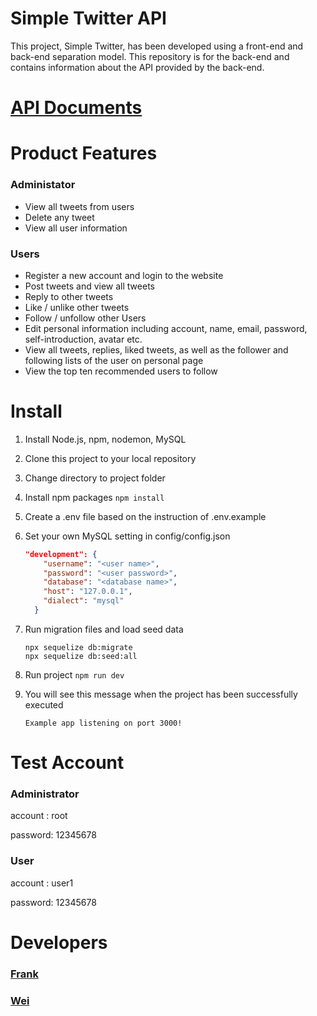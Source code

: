 # Simple Twitter API

This project, Simple Twitter, has been developed using a front-end and back-end separation model. This repository is for the back-end and contains information about the API provided by the back-end.

# [API Documents](https://www.notion.so/API-469a52bfc4f94f9ab300132e4b324166#f002277fef914b7180927fbe8b5e44f7)

# Product Features

### Administator

- View all tweets from users
- Delete any tweet
- View all user information

### Users

- Register a new account and login to the website
- Post tweets and view all tweets
- Reply to other tweets
- Like / unlike other tweets
- Follow / unfollow other Users
- Edit personal information including account, name, email, password, self-introduction, avatar etc.
- View all tweets, replies, liked tweets, as well as the follower and following lists of the user on personal page
- View the top ten recommended users to follow

# Install

1. Install Node.js, npm, nodemon, MySQL
2. Clone this project to your local repository
3. Change directory to project folder
4. Install npm packages `npm install`
5. Create a .env file based on the instruction of .env.example
6. Set your own MySQL setting in config/config.json

   ```json
   "development": {
       "username": "<user name>",
       "password": "<user password>",
       "database": "<database name>",
       "host": "127.0.0.1",
       "dialect": "mysql"
     }
   ```

7. Run migration files and load seed data

   ```
   npx sequelize db:migrate
   npx sequelize db:seed:all
   ```

8. Run project `npm run dev`
9. You will see this message when the project has been successfully executed

   ```
   Example app listening on port 3000!
   ```

# Test Account

### **Administrator**

account : root

password: 12345678

### **User**

account : user1

password: 12345678

# Developers

### [Frank](https://github.com/yhhuangfrank)

### [Wei](https://github.com/wego11ya)
